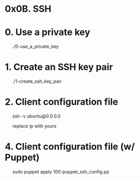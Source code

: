 # 0x0B. SSH

# 0. Use a private key

<ul>
    ./0-use_a_private_key
</ul>

# 1. Create an SSH key pair

<ul>
    ./1-create_ssh_key_pair
</ul>

# 2. Client configuration file

<ul>
    ssh -v ubuntu@0.0.0.0

<span>replace ip with yours</span>
</ul>

# 4. Client configuration file (w/ Puppet)


<ul>
    sudo puppet apply 100-puppet_ssh_config.pp

</ul>

